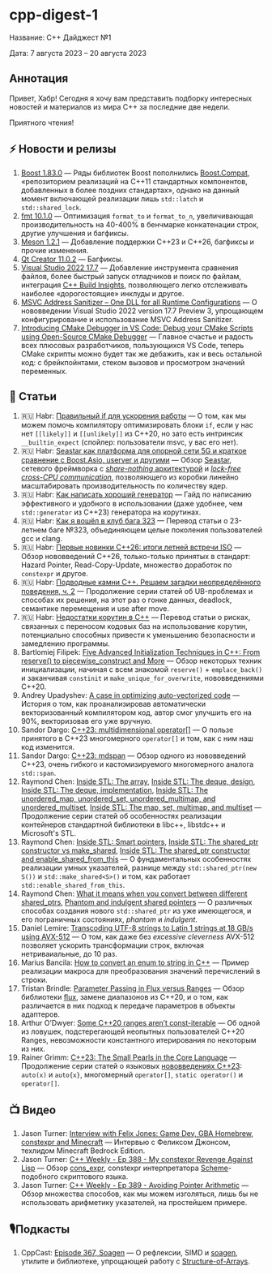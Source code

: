 # cpp-digest-1

Название: C++ Дайджест №1

Дата: 7 августа 2023 – 20 августа 2023

## Аннотация

Привет, Хабр! Сегодня я хочу вам представить подборку интересных новостей и материалов из мира C++ за последние две недели.

Приятного чтения!

## ⚡️️ Новости и релизы

1. [Boost 1.83.0](https://www.boost.org/users/history/version_1_83_0.html) — Ряды библиотек Boost пополнились [Boost.Compat](https://www.boost.org/doc/libs/1_83_0/libs/compat/doc/html/compat.html), «‎репозиторием реализаций на C++11 стандартных компонентов, добавленных в более поздних стандартах»‎, однако на данный момент включающей реализации лишь `std::latch` и `std::shared_lock`.
2. [fmt 10.1.0](https://github.com/fmtlib/fmt/releases/tag/10.1.0) — Оптимизация `format_to` и `format_to_n`, увеличивающая производительность на 40-400% в бенчмарке конкатенации строк, другие улучшения и багфиксы.
3. [Meson 1.2.1](https://github.com/mesonbuild/meson/releases/tag/1.2.1) — Добавление поддержки C++23 и C++26, багфиксы и прочие изменения.
4. [Qt Creator 11.0.2](https://www.qt.io/blog/qt-creator-11.0.2-released) — Багфиксы.
5. [Visual Studio 2022 17.7](https://devblogs.microsoft.com/cppblog/whats-new-for-c-developers-in-visual-studio-2022-17-7/) — Добавление инструмента сравнения файлов, более быстрый запуск отладчиков  и поиск по файлам, интеграция [C++ Build Insights](https://devblogs.microsoft.com/cppblog/introducing-c-build-insights/), позволяющего легко отслеживать наиболее «‎дорогостоящие»‎ инклуды и другое.
6. [MSVC Address Sanitizer – One DLL for all Runtime Configurations](https://devblogs.microsoft.com/cppblog/msvc-address-sanitizer-one-dll-for-all-runtime-configurations/) — О нововведении Visual Studio 2022 version 17.7 Preview 3, упрощающем конфигурирование и использование MSVC Address Sanitizer.
7. [Introducing CMake Debugger in VS Code: Debug your CMake Scripts using Open-Source CMake Debugger](https://devblogs.microsoft.com/cppblog/introducing-cmake-debugger-in-vs-code-debug-your-cmake-scripts-using-open-source-cmake-debugger/) — Главное счастье и радость всех плюсовых разработчиков, пользующихся VS Code, теперь CMake скрипты можно будет так же дебажить, как и весь остальной код: с брейкпойнтами, стеком вызовов и просмотром значений переменных.

## 📝 Статьи

1. 🇷🇺 Habr: [Правильный if для ускорения работы](https://habr.com/ru/companies/stc_spb/articles/752974/) — О том, как мы можем помочь компилятору оптимизировать блоки `if`, если у нас нет `[[likely]]` и `[[unlikely]]` из C++20, но зато есть интринсик `__builtin_expect` (спойлер: пользователи msvc, у вас его нет).
2. 🇷🇺 Habr: [Seastar как платформа для опорной сети 5G и краткое сравнение с Boost.Asio, userver и другими](https://habr.com/ru/companies/yadro/articles/751830/) — Обзор [Seastar](https://seastar.io/), сетевого фреймворка с [_share-nothing_ архитектурой](https://github.com/scylladb/seastar/wiki/SMP) и [_lock-free cross-CPU communication_](https://www.scylladb.com/2018/02/15/memory-barriers-seastar-linux/), позволяющего из коробки линейно масштабировать производительность по количеству ядер.
3. 🇷🇺 Habr: [Как написать хороший генератор](https://habr.com/ru/articles/754314/) — Гайд по написанию эффективного и удобного в использовании (даже удобнее, чем `std::generator` из C++23) генератора на корутинах.
4. 🇷🇺 Habr: [Как я вошёл в клуб бага 323](https://habr.com/ru/articles/754730/) — Перевод статьи о 23-летнем баге №323, объединяющем целые поколения пользователей gcc и clang.
5. 🇷🇺 Habr: [Первые новинки C++26: итоги летней встречи ISO](https://habr.com/ru/companies/yandex/articles/753260/) — Обзор нововведений C++26, только-только принятых в стандарт: Hazard Pointer, Read-Copy-Update, множество доработок по `constexpr` и другое.
6. 🇷🇺 Habr: [Подводные камни C++. Решаем загадки неопределённого поведения, ч. 2](https://habr.com/ru/companies/ncloudtech/articles/755004/) — Продолжение серии статей об UB-проблемах и способах их решения, на этот раз о гонке данных, deadlock, семантике перемещения и use after move.
7. 🇷🇺 Habr: [Недостатки корутин в C++](https://habr.com/ru/companies/ruvds/articles/755246/) — Перевод статьи о рисках, связанных с переносом кодовых баз на использование корутин, потенциально способных привести к уменьшению безопасности и замедлению программы.
8. Bartlomiej Filipek: [Five Advanced Initialization Techniques in C++: From reserve() to piecewise_construct and More](https://www.cppstories.com/2023/five-adv-init-techniques-cpp/) — Обзор некоторых техник инициализации, начиная с всем знакомой `reserve()` + `emplace_back()` и заканчивая `constinit` и `make_unique_for_overwrite`, нововведениями C++20.
9. Andrey Upadyshev: [A case in optimizing auto-vectorized code](https://oliora.github.io/2023/08/07/Optimizing-auto-vectorized-code.html) — История о том, как проанализировав автоматически векторизованный компилятором код, автор смог улучшить его на 90%, векторизовав его уже вручную.
10. Sandor Dargo: [C++23: multidimensional operator[]](https://www.sandordargo.com/blog/2023/08/09/cpp23-multidimensional-subscription-operator) — О пользе принятого в C++23 многомерного `operator[]` и том, как с ним наш код изменится.
11. Sandor Dargo: [C++23: mdspan](https://www.sandordargo.com/blog/2023/08/15/cpp23-mdspan-mdsarray) — Обзор одного из нововведений C++23, очень гибкого и кастомизируемого многомерного аналога `std::span`.
12. Raymond Chen: [Inside STL: The array](https://devblogs.microsoft.com/oldnewthing/20230811-00/?p=108591), [Inside STL: The deque, design](https://devblogs.microsoft.com/oldnewthing/20230809-00/?p=108577), [Inside STL: The deque, implementation](https://devblogs.microsoft.com/oldnewthing/20230810-00/?p=108587), [Inside STL: The unordered_map, unordered_set, unordered_multimap, and unordered_multiset](https://devblogs.microsoft.com/oldnewthing/20230808-00/?p=108572), [Inside STL: The map, set, multimap, and multiset](https://devblogs.microsoft.com/oldnewthing/20230807-00/?p=108562) — Продолжение серии статей об особенностях реализации контейнеров стандартной библиотеки в libc++, libstdc++ и Microsoft's STL.
13. Raymond Chen: [Inside STL: Smart pointers](https://devblogs.microsoft.com/oldnewthing/20230814-00/?p=108597), [Inside STL: The shared_ptr constructor vs make_shared](https://devblogs.microsoft.com/oldnewthing/20230815-00/?p=108602), [Inside STL: The shared_ptr constructor and enable_shared_from_this](https://devblogs.microsoft.com/oldnewthing/20230816-00/?p=108608) — О фундаментальных особенностях реализации умных указателей, разнице между `std::shared_ptr(new S())` и `std::make_shared<S>()` и том, как работает `std::enable_shared_from_this`.
14. Raymond Chen: [What it means when you convert between different shared_ptrs](https://devblogs.microsoft.com/oldnewthing/20230817-00/?p=108611), [Phantom and indulgent shared pointers](https://devblogs.microsoft.com/oldnewthing/20230818-00/?p=108619) — О различных способах создания нового `std::shared_ptr` из уже имеющегося, и его пограничных состояниях, _phantom_ и _indulgent_. 
15. Daniel Lemire: [Transcoding UTF-8 strings to Latin 1 strings at 18 GB/s using AVX-512](https://lemire.me/blog/2023/08/12/transcoding-utf-8-strings-to-latin-1-strings-at-12-gb-s-using-avx-512/) — О том, как даже без _excessive cleverness_ AVX-512 позволяет ускорить трансформации строк, включая нетриваиальные, до 10 раз.
16. Marius Bancila: [How to convert an enum to string in C++](https://mariusbancila.ro/blog/2023/08/17/how-to-convert-an-enum-to-string-in-cpp/) — Пример реализации макроса для преобразования значений перечислений в строки.
17. Tristan Brindle: [Parameter Passing in Flux versus Ranges](https://tristanbrindle.com/posts/parameter-passing-in-flux-vs-ranges) — Обзор библиотеки [flux](https://github.com/tcbrindle/flux), замене диапазонов из C++20, и о том, как различается в них подход к передаче параметров в объекты адаптеров.
18. Arthur O’Dwyer: [Some C++20 ranges aren’t const-iterable](https://quuxplusone.github.io/blog/2023/08/13/non-const-iterable-ranges/) — Об одной из ловушек, подстерегающей неопытных пользователей C++20 Ranges, невозможности константного итерирования по некоторым из них.
19. Rainer Grimm: [C++23: The Small Pearls in the Core Language](https://www.modernescpp.com/index.php/c23-more-small-pearls/) — Продолжение серии статей о языковых [нововведениях C++23](https://www.modernescpp.com/index.php/c23-the-small-pearls-in-the-core-language/): `auto(x)` и `auto{x}`, многомерный `operator[]`, `static operator()` и `operator[]`.

## 📺 Видео

1. Jason Turner: [Interview with Felix Jones: Game Dev, GBA Homebrew, constexpr and Minecraft](https://www.youtube.com/watch?v=PxkgX2MTmQ8) — Интервью с Феликсом Джонсом, техлидом Minecraft Bedrock Edition.
2. Jason Turner: [C++ Weekly - Ep 388 - My constexpr Revenge Against Lisp](https://www.youtube.com/watch?v=NQEE0k9i7FA) — Обзор [cons_expr](https://github.com/lefticus/cons_expr), constexpr интерпретатора [Scheme](https://ru.wikipedia.org/wiki/Scheme)-подобного скриптового языка.
3. Jason Turner: [C++ Weekly - Ep 389 - Avoiding Pointer Arithmetic](https://www.youtube.com/watch?v=YahYVRS1Ktg) — Обзор множества способов, как мы можем изголяться, лишь бы не использовать арифметику указателей, на простейшем примере.

## 🎙️Подкасты

1. CppCast: [Episode 367, Soagen](https://cppcast.com/soagen/) — О рефлексии, SIMD и [soagen](https://marzer.github.io/soagen/), утилите и библиотеке, упрощающей работу с [Structure-of-Arrays](https://en.wikipedia.org/wiki/AoS_and_SoA).
